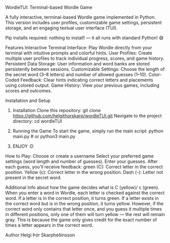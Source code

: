 WordleTUI: Terminal-based Wordle Game

A fully interactive, terminal-based Wordle game implemented in Python. This version includes user profiles, customizable game settings, persistent storage, and an engaging textual user interface (TUI).

Pip installs required:
      nothing to install! — it all runs with standard Python! 😄

Features
  Interactive Terminal Interface: Play Wordle directly from your terminal with intuitive prompts and colorful hints.
  User Profiles: Create multiple user profiles to track individual progress, scores, and game history.
  Persistent Data Storage: User information and word banks are stored persistently between sessions.
  Customizable Settings: Choose the length of the secret word (3–8 letters) and number of allowed guesses (1–10).
  Color-Coded Feedback: Clear hints indicating correct letters and placements using colored output.
  Game History: View your previous games, including scores and outcomes.

Installation and Setup
  1. Installation
    Clone this repository:
    git clone https://github.com/helgithorskarp/wordleTUI.git
    Navigate to the project directory:
    cd wordleTUI


  2. Running the Game
    To start the game, simply run the main script:
    python main.py 
    # or
    python3 main.py 

  3. ENJOY :D


How to Play:
  Choose or create a username
  Select your preferred game settings (word length and number of guesses).
  Enter your guesses. After each guess, you'll receive feedback:
  green (C): Correct letter in the correct position.
  Yellow (c): Correct letter in the wrong position.
  Dash (-): Letter not present in the secret word.

Additional Info about how the game decides what is C (yellow)/ c (green).
  When you enter a word in Wordle, each letter is checked against the correct word. If a letter is in the correct position, it turns green. If a letter exists in the correct word but is in the wrong position, it turns yellow. However, if the correct word only contains that letter once, and you guess it multiple times in different positions, only one of them will turn yellow — the rest will remain gray. This is because the game only gives credit for the exact number of times a letter appears in the correct word.


Author
Helgi Þór Skarphéðinsson
